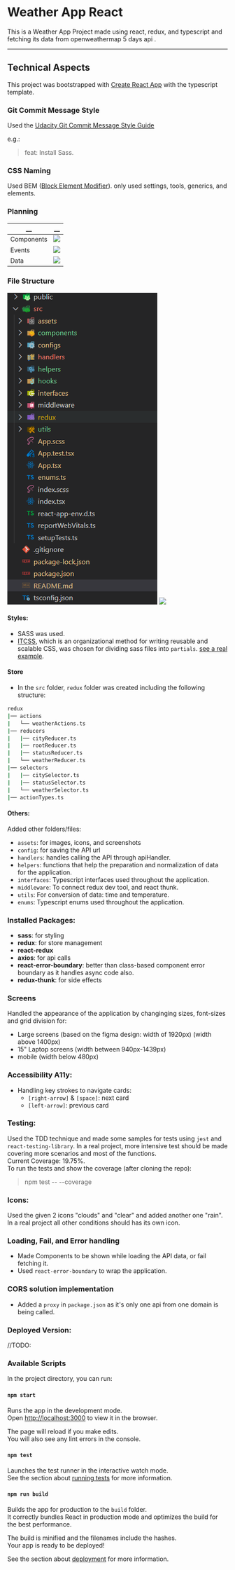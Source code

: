 # Weather App React

This is a Weather App Project made using react, redux, and typescript and fetching its data from openweathermap 5 days api .

---

## Technical Aspects

This project was bootstrapped with [Create React App](https://github.com/facebook/create-react-app) with the typescript template.

### Git Commit Message Style

Used the [Udacity Git Commit Message Style Guide](http://udacity.github.io/git-styleguide/)

e.g.:

> feat: Install Sass.

### CSS Naming

Used BEM ([Block Element Modifier](http://getbem.com/naming/)). only used settings, tools, generics, and elements.

### Planning

| \_\_       | \_\_                                                                                                                        |
| ---------- | --------------------------------------------------------------------------------------------------------------------------- |
| Components | ![](https://github.com/KhaledTaymour/weather-app-react/tree/master/src/assets/images/screenshots/2.components.png?raw=true) |
| Events     | ![](https://github.com/KhaledTaymour/weather-app-react/tree/master/src/assets/images/screenshots/3.events.png?raw=true)     |
| Data       | ![](https://github.com/KhaledTaymour/weather-app-react/tree/master/src/assets/images/screenshots/4.data.png?raw=true)       |

### File Structure

![](https://github.com/KhaledTaymour/weather-app-react/blob/master/src/assets/images/screenshots/0.folder-structure.PNG?raw=true)
![](https://github.com/KhaledTaymour/weather-app-react/tree/master/src/assets/images/screenshots/4.data.png?raw=true)

#### Styles:

- SASS was used.
- [ITCSS](https://www.hongkiat.com/blog/inverted-triangle-css-web-development/), which is an organizational method for writing reusable and scalable CSS, was chosen for dividing sass files into `partials`. [see a real example](https://www.carloscaballero.io/understanding-itcss-real-case-using-itcss-https-carloscaballero-io/).

#### Store

- In the `src` folder, `redux` folder was created including the following structure:

```bash
redux
|── actions
|   └── weatherActions.ts
|── reducers
|   |── cityReducer.ts
|   |── rootReducer.ts
|   |── statusReducer.ts
|   └── weatherReducer.ts
|── selectors
|   |── citySelector.ts
|   |── statusSelector.ts
|   └── weatherSelector.ts
|── actionTypes.ts
```

#### Others:

Added other folders/files:

- `assets`: for images, icons, and screenshots
- `config`: for saving the API url
- `handlers`: handles calling the API through apiHandler.
- `helpers`: functions that help the preparation and normalization of data for the application.
- `interfaces`: Typescript interfaces used throughout the application.
- `middleware`: To connect redux dev tool, and react thunk.
- `utils`: For conversion of data: time and temperature.
- `enums`: Typescript enums used throughout the application.

### Installed Packages:

- **sass**: for styling
- **redux**: for store management
- **react-redux**
- **axios**: for api calls
- **react-error-boundary**: better than class-based component error boundary as it handles async code also.
- **redux-thunk**: for side effects

### Screens

Handled the appearance of the application by changinging sizes, font-sizes and grid division for:

- Large screens (based on the figma design: width of 1920px) (width above 1400px)
- 15" Laptop screens (width between 940px-1439px)
- mobile (width below 480px)

### Accessibility A11y:

- Handling key strokes to navigate cards:
  - `[right-arrow]` & `[space]`: next card
  - `[left-arrow]`: previous card

### Testing:

Used the TDD technique and made some samples for tests using `jest` and `react-testing-library`. In a real project, more intensive test should be made covering more scenarios and most of the functions. <br />
Current Coverage: 19.75%. <br />
To run the tests and show the coverage (after cloning the repo):

> npm test -- --coverage

### Icons:

Used the given 2 icons "clouds" and "clear" and added another one "rain". In a real project all other conditions should has its own icon.

### Loading, Fail, and Error handling

- Made Components to be shown while loading the API data, or fail fetching it.
- Used `react-error-boundary` to wrap the application.

### CORS solution implementation

- Added a `proxy` in `package.json` as it's only one api from one domain is being called.

### Deployed Version:

//TODO:

### Available Scripts

In the project directory, you can run:

#### `npm start`

Runs the app in the development mode.\
Open [http://localhost:3000](http://localhost:3000) to view it in the browser.

The page will reload if you make edits.\
You will also see any lint errors in the console.

#### `npm test`

Launches the test runner in the interactive watch mode.\
See the section about [running tests](https://facebook.github.io/create-react-app/docs/running-tests) for more information.

#### `npm run build`

Builds the app for production to the `build` folder.\
It correctly bundles React in production mode and optimizes the build for the best performance.

The build is minified and the filenames include the hashes.\
Your app is ready to be deployed!

See the section about [deployment](https://facebook.github.io/create-react-app/docs/deployment) for more information.
